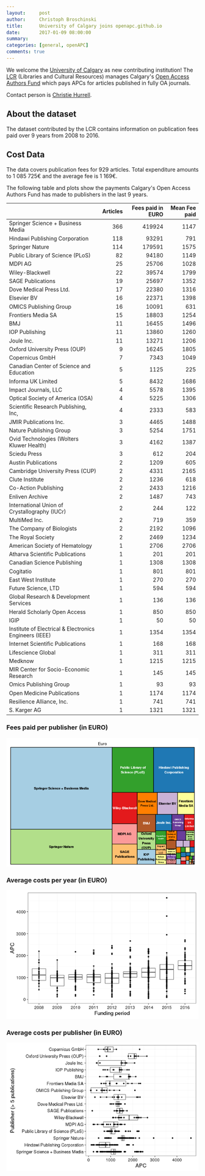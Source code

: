 ```yaml
---
layout:     post
author:     Christoph Broschinski
title:      University of Calgary joins openapc.github.io
date:       2017-01-09 08:00:00
summary:    
categories: [general, openAPC]
comments: true
---
```





We welcome the [University of Calgary](http://www.ucalgary.ca/) as new contributing institution! The [LCR](http://lcr.ucalgary.ca/) (Libraries and Cultural Resources) manages Calgary's [Open Access Authors Fund](http://library.ucalgary.ca/open-access-authors-fund) which pays APCs for articles published in fully OA journals.

Contact person is [Christie Hurrell](mailto:achurrel@ucalgary.ca).

## About the dataset

The dataset contributed by the LCR contains information on publication fees paid over 9 years from 2008 to 2016. 

## Cost Data



The data covers publication fees for 929 articles. Total expenditure amounts to 1 085 725€ and the average fee is 1 169€.

The following table and plots show the payments Calgary's Open Access Authors Fund has made to publishers in the last 9 years.


|                                                       | Articles| Fees paid in EURO| Mean Fee paid|
|:------------------------------------------------------|--------:|-----------------:|-------------:|
|Springer Science + Business Media                      |      366|            419924|          1147|
|Hindawi Publishing Corporation                         |      118|             93291|           791|
|Springer Nature                                        |      114|            179591|          1575|
|Public Library of Science (PLoS)                       |       82|             94180|          1149|
|MDPI AG                                                |       25|             25706|          1028|
|Wiley-Blackwell                                        |       22|             39574|          1799|
|SAGE Publications                                      |       19|             25697|          1352|
|Dove Medical Press Ltd.                                |       17|             22380|          1316|
|Elsevier BV                                            |       16|             22371|          1398|
|OMICS Publishing Group                                 |       16|             10091|           631|
|Frontiers Media SA                                     |       15|             18803|          1254|
|BMJ                                                    |       11|             16455|          1496|
|IOP Publishing                                         |       11|             13860|          1260|
|Joule Inc.                                             |       11|             13271|          1206|
|Oxford University Press (OUP)                          |        9|             16245|          1805|
|Copernicus GmbH                                        |        7|              7343|          1049|
|Canadian Center of Science and Education               |        5|              1125|           225|
|Informa UK Limited                                     |        5|              8432|          1686|
|Impact Journals, LLC                                   |        4|              5578|          1395|
|Optical Society of America (OSA)                       |        4|              5225|          1306|
|Scientific Research Publishing, Inc,                   |        4|              2333|           583|
|JMIR Publications Inc.                                 |        3|              4465|          1488|
|Nature Publishing Group                                |        3|              5254|          1751|
|Ovid Technologies (Wolters Kluwer Health)              |        3|              4162|          1387|
|Sciedu Press                                           |        3|               612|           204|
|Austin Publications                                    |        2|              1209|           605|
|Cambridge University Press (CUP)                       |        2|              4331|          2165|
|Clute Institute                                        |        2|              1236|           618|
|Co-Action Publishing                                   |        2|              2433|          1216|
|Enliven Archive                                        |        2|              1487|           743|
|International Union of Crystallography (IUCr)          |        2|               244|           122|
|MultiMed Inc.                                          |        2|               719|           359|
|The Company of Biologists                              |        2|              2192|          1096|
|The Royal Society                                      |        2|              2469|          1234|
|American Society of Hematology                         |        1|              2706|          2706|
|Atharva Scientific Publications                        |        1|               201|           201|
|Canadian Science Publishing                            |        1|              1308|          1308|
|Cogitatio                                              |        1|               801|           801|
|East West Institute                                    |        1|               270|           270|
|Future Science, LTD                                    |        1|               594|           594|
|Global Research & Development Services                 |        1|               136|           136|
|Herald Scholarly Open Access                           |        1|               850|           850|
|IGIP                                                   |        1|                50|            50|
|Institute of Electrical & Electronics Engineers (IEEE) |        1|              1354|          1354|
|Internet Scientific Publications                       |        1|               168|           168|
|Lifescience Global                                     |        1|               311|           311|
|Medknow                                                |        1|              1215|          1215|
|MIR Center for Socio-Economic Research                 |        1|               145|           145|
|Omics Publishing Group                                 |        1|                93|            93|
|Open Medicine Publications                             |        1|              1174|          1174|
|Resilience Alliance, Inc.                              |        1|               741|           741|
|S. Karger AG                                           |        1|              1321|          1321|

### Fees paid per publisher (in EURO)

![plot of chunk tree_calgary_2017_01_09_full](/figure/tree_calgary_2017_01_09_full-1.png)

###  Average costs per year (in EURO)

![plot of chunk box_calgary_2017_01_09_year_full](/figure/box_calgary_2017_01_09_year_full-1.png)

###  Average costs per publisher (in EURO)

![plot of chunk box_calgary_2017_01_09_publisher_full](/figure/box_calgary_2017_01_09_publisher_full-1.png)
